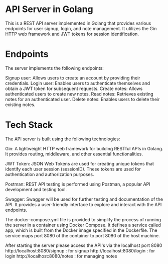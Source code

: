 # API Server in Golang
This is a REST API server implemented in Golang that provides various endpoints for user signup, login, and note management. It utilizes the Gin HTTP web framework and JWT tokens for session identification.

# Endpoints
The server implements the following endpoints:

Signup user: Allows users to create an account by providing their credentials.
Login user: Enables users to authenticate themselves and obtain a JWT token for subsequent requests.
Create notes: Allows authenticated users to create new notes.
Read notes: Retrieves existing notes for an authenticated user.
Delete notes: Enables users to delete their existing notes.

# Tech Stack
The API server is built using the following technologies:

Gin: A lightweight HTTP web framework for building RESTful APIs in Golang. It provides routing, middleware, and other essential functionalities.

JWT Token: JSON Web Tokens are used for creating unique tokens that identify each user session (sessionID). These tokens are used for authentication and authorization purposes.

Postman: REST API testing is performed using Postman, a popular API development and testing tool.

Swagger: Swagger will be used for further testing and documentation of the API. It provides a user-friendly interface to explore and interact with the API endpoints.

The docker-compose.yml file is provided to simplify the process of running the server in a container using Docker Compose. It defines a service called app, which is built from the Docker image specified in the Dockerfile. The service maps port 8080 of the container to port 8080 of the host machine.

After starting the server please access the API's via the localhost port 8080 
http://localhost:8080/signup : for signup
http://localhost:8080/login : for login 
http://localhost:8080/notes : for managing notes
